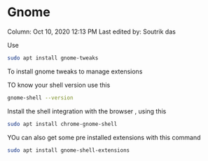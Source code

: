 # Gnome

Column: Oct 10, 2020 12:13 PM
Last edited by: Soutrik das

Use 

```bash
sudo apt install gnome-tweaks
```

To install gnome tweaks to manage extensions

TO know your shell version use this 

```bash
gnome-shell --version
```

Install the shell integration with the browser , using this 

```bash
sudo apt install chrome-gnome-shell
```

YOu can also get some pre installed extensions with this command 

```bash
sudo apt install gnome-shell-extensions
```